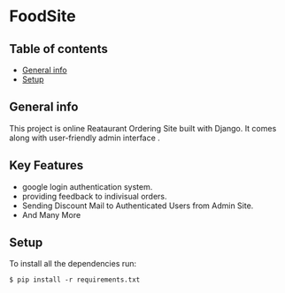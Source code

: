 # FoodSite

## Table of contents
* [General info](#general-info)
* [Setup](#setup)

## General info
This project is online Reataurant Ordering Site built with Django.
It comes along with user-friendly admin interface .


## Key Features
* google login authentication system.
* providing feedback to indivisual orders.
* Sending Discount Mail to Authenticated Users from Admin Site.
* And Many More




## Setup
To install all the dependencies run: 

```
$ pip install -r requirements.txt
```
